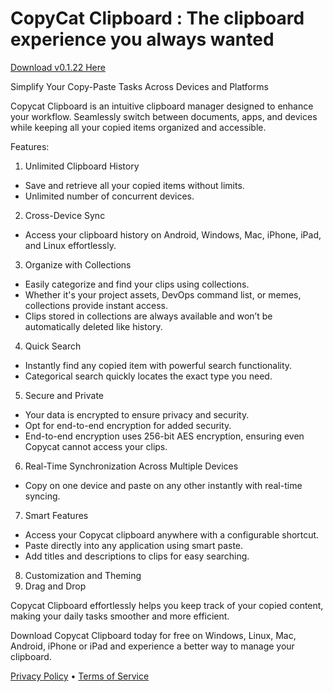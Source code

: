 # CopyCat Clipboard : The clipboard experience you always wanted

[Download v0.1.22 Here](https://www.entilitystudio.com/copycat-clipboard)

Simplify Your Copy-Paste Tasks Across Devices and Platforms

Copycat Clipboard is an intuitive clipboard manager designed to enhance your workflow. Seamlessly switch between documents, apps, and devices while keeping all your copied items organized and accessible.

Features:

1. Unlimited Clipboard History
- Save and retrieve all your copied items without limits.
- Unlimited number of concurrent devices.

2. Cross-Device Sync
- Access your clipboard history on Android, Windows, Mac, iPhone, iPad, and Linux effortlessly.

3. Organize with Collections
- Easily categorize and find your clips using collections.
- Whether it's your project assets, DevOps command list, or memes, collections provide instant access.
- Clips stored in collections are always available and won’t be automatically deleted like history.

4. Quick Search
- Instantly find any copied item with powerful search functionality.
- Categorical search quickly locates the exact type you need.

5. Secure and Private
- Your data is encrypted to ensure privacy and security.
- Opt for end-to-end encryption for added security.
- End-to-end encryption uses 256-bit AES encryption, ensuring even Copycat cannot access your clips.

6. Real-Time Synchronization Across Multiple Devices
- Copy on one device and paste on any other instantly with real-time syncing.

7. Smart Features
- Access your Copycat clipboard anywhere with a configurable shortcut.
- Paste directly into any application using smart paste.
- Add titles and descriptions to clips for easy searching.

8. Customization and Theming
9. Drag and Drop


Copycat Clipboard effortlessly helps you keep track of your copied content, making your daily tasks smoother and more efficient.

Download Copycat Clipboard today for free on Windows, Linux, Mac, Android, iPhone or iPad and experience a better way to manage your clipboard.

[Privacy Policy](https://www.entilitystudio.com/privacy-policy) • [Terms of Service](https://www.entilitystudio.com/terms-conditions)
